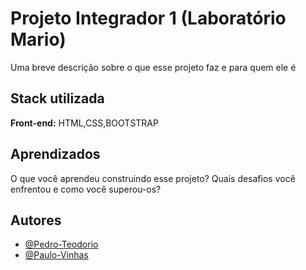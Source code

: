 
# Projeto Integrador 1 (Laboratório Mario)

Uma breve descrição sobre o que esse projeto faz e para quem ele é


## Stack utilizada

**Front-end:** HTML,CSS,BOOTSTRAP

## Aprendizados

O que você aprendeu construindo esse projeto? Quais desafios você enfrentou e como você superou-os?


## Autores

- [@Pedro-Teodorio](https://www.github.com/Pedro-Teodorio)
- [@Paulo-Vinhas](https://www.github.com/paulo-vinhas)